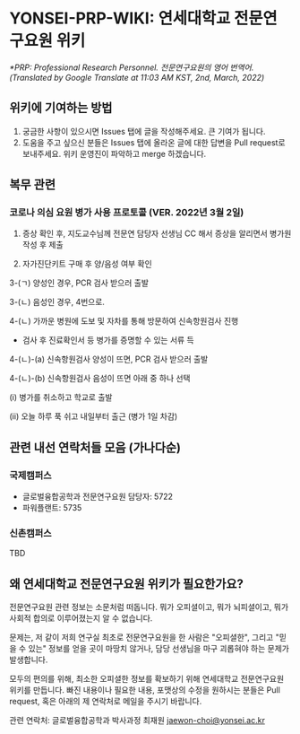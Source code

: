 # YONSEI-PRP-WIKI: 연세대학교 전문연구요원 위키

*\*PRP: Professional Research Personnel. 전문연구요원의 영어 번역어. (Translated by Google Translate at 11:03 AM KST, 2nd, March, 2022)*

## 위키에 기여하는 방법

1. 궁금한 사항이 있으시면 Issues 탭에 글을 작성해주세요. 큰 기여가 됩니다.
2. 도움을 주고 싶으신 분들은 Issues 탭에 올라온 글에 대한 답변을 Pull request로 보내주세요. 위키 운영진이 파악하고 merge 하겠습니다.

## 복무 관련

### 코로나 의심 요원 병가 사용 프로토콜 (VER. 2022년 3월 2일)

1. 증상 확인 후, 지도교수님께 전문연 담당자 선생님 CC 해서 증상을 알리면서 병가원 작성 후 제출

2. 자가진단키트 구매 후 양/음성 여부 확인

3-(ㄱ) 양성인 경우, PCR 검사 받으러 출발

3-(ㄴ) 음성인 경우, 4번으로.

4-(ㄴ) 가까운 병원에 도보 및 자차를 통해 방문하여 신속항원검사 진행
- 검사 후 진료확인서 등 병가를 증명할 수 있는 서류 득

4-(ㄴ)-(a) 신속항원검사 양성이 뜨면, PCR 검사 받으러 출발

4-(ㄴ)-(b) 신속항원검사 음성이 뜨면 아래 중 하나 선택

(i) 병가를 취소하고 학교로 출발

(ii) 오늘 하루 푹 쉬고 내일부터 출근 (병가 1일 차감)

## 관련 내선 연락처들 모음 (가나다순)

### 국제캠퍼스

- 글로벌융합공학과 전문연구요원 담당자: 5722
- 파워플랜트: 5735

### 신촌캠퍼스

TBD


## 왜 연세대학교 전문연구요원 위키가 필요한가요?

전문연구요원 관련 정보는 소문처럼 떠돕니다. 뭐가 오피셜이고, 뭐가 뇌피셜이고, 뭐가 사회적 합의로 이루어졌는지 알 수 없습니다.

문제는, 저 같이 저희 연구실 최초로 전문연구요원을 한 사람은 "오피셜한", 그리고 "믿을 수 있는" 정보를 얻을 곳이 마땅치 않거나, 담당 선생님을 마구 괴롭혀야 하는 문제가 발생합니다.

모두의 편의를 위해, 최소한 오피셜한 정보를 확보하기 위해 연세대학교 전문연구요원 위키를 만듭니다. 빠진 내용이나 필요한 내용, 포맷상의 수정을 원하시는 분들은 Pull request, 혹은 아래의 제 연락처로 메일을 주시기 바랍니다.

관련 연락처: 글로벌융합공학과 박사과정 최재원 <jaewon-choi@yonsei.ac.kr>
